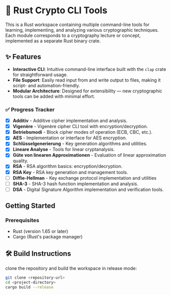 # 🦀 Rust Crypto CLI Tools

This is a Rust workspace containing multiple command-line tools for learning, implementing, and analyzing various cryptographic techniques. Each module corresponds to a cryptography lecture or concept, implemented as a separate Rust binary crate.

## ✨ Features

- **Interactive CLI**: Intuitive command-line interface built with the `clap` crate for straightforward usage.
- **File Support**: Easily read input from and write output to files, making it script- and automation-friendly.
- **Modular Architecture**: Designed for extensibility — new cryptographic tools can be added with minimal effort.


### ✅ Progress Tracker

- [x] **Additiv** - Additive cipher implementation and analysis.
- [x] **Vigenère** - Vigenère cipher CLI tool with encryption/decryption.
- [x] **Betriebsmodi** - Block cipher modes of operation (ECB, CBC, etc.).
- [x] **AES** - Implementation or interface for AES encryption.
- [x] **Schlüsselgenerierung** - Key generation algorithms and utilities.
- [x] **Lineare Analyse** - Tools for linear cryptanalysis.
- [x] **Güte von linearen Approximationen** - Evaluation of linear approximation quality.
- [x] **RSA** - RSA algorithm basics: encryption/decryption.
- [x] **RSA Key** - RSA key generation and management tools.
- [ ] **Diffie-Hellman** - Key exchange protocol implementation and utilities
- [ ] **SHA-3** - SHA-3 hash function implementation and analysis.
- [ ] **DSA** - Digital Signature Algorithm implementation and verification tools.

## Getting Started

### Prerequisites

- Rust (version 1.65 or later)
- Cargo (Rust's package manager)

## 🛠 Build Instructions

clone the repository and build the workspace in release mode:

```bash
git clone <repository-url>
cd <project-directory>
cargo build --release
```
